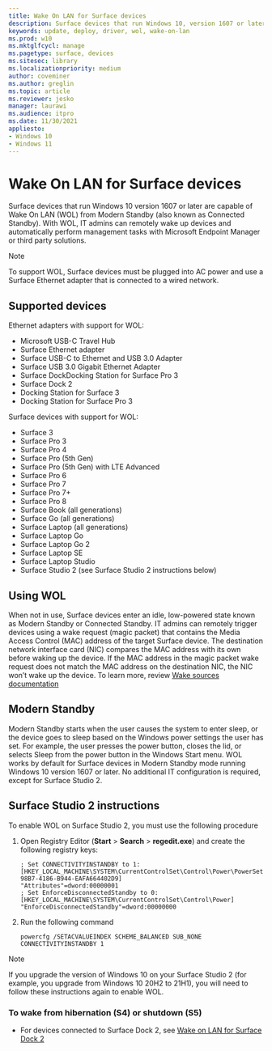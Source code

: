 ```yaml
---
title: Wake On LAN for Surface devices
description: Surface devices that run Windows 10, version 1607 or later and use a Surface Ethernet adapter to connect to a wired network are capable of Wake On LAN (WOL) from Modern Standby.
keywords: update, deploy, driver, wol, wake-on-lan
ms.prod: w10
ms.mktglfcycl: manage
ms.pagetype: surface, devices
ms.sitesec: library
ms.localizationpriority: medium
author: coveminer
ms.author: greglin
ms.topic: article
ms.reviewer: jesko
manager: laurawi
ms.audience: itpro
ms.date: 11/30/2021
appliesto:
- Windows 10
- Windows 11
---
```


# Wake On LAN for Surface devices 

Surface devices that run Windows 10 version 1607 or later are capable of Wake On LAN (WOL) from Modern Standby (also known as Connected Standby). With WOL, IT admins can remotely wake up devices and automatically perform management tasks with Microsoft Endpoint Manager or third party solutions.

>[!NOTE]
>To support WOL, Surface devices must be plugged into AC power and use a Surface Ethernet adapter that is connected to a wired network.

## Supported devices

Ethernet adapters with support for WOL:

- Microsoft USB-C Travel Hub
- Surface Ethernet adapter
- Surface USB-C to Ethernet and USB 3.0 Adapter
- Surface USB 3.0 Gigabit Ethernet Adapter 
- Surface DockDocking Station for Surface Pro 3 
- Surface Dock 2
- Docking Station for Surface 3
- Docking Station for Surface Pro 3 

Surface devices with support for WOL:

- Surface 3
- Surface Pro 3
- Surface Pro 4
- Surface Pro (5th Gen)
- Surface Pro (5th Gen) with LTE Advanced
- Surface Pro 6
- Surface Pro 7
- Surface Pro 7+
- Surface Pro 8
- Surface Book (all generations)
- Surface Go (all generations)
- Surface Laptop (all generations)
- Surface Laptop Go
- Surface Laptop Go 2
- Surface Laptop SE
- Surface Laptop Studio
- Surface Studio 2 (see Surface Studio 2 instructions below)


## Using WOL 

When not in use, Surface devices enter an idle, low-powered state known as Modern Standby or Connected Standby. IT admins can remotely trigger devices using a wake request (magic packet) that contains the Media Access Control (MAC) address of the target Surface device. The destination network interface card (NIC) compares the MAC address with its own before waking up the device. If the MAC address in the magic packet wake request does not match the MAC address on the destination NIC, the NIC won’t wake up the device. To learn more, review [Wake sources documentation](/windows-hardware/design/device-experiences/modern-standby-wake-sources)

## Modern Standby

Modern Standby starts when the user causes the system to enter sleep, or the device goes to sleep based on the Windows power settings the user has set. For example, the user presses the power button, closes the lid, or selects Sleep from the power button in the Windows Start menu. WOL works by default for Surface devices in Modern Standby mode running Windows 10 version 1607 or later. No additional IT configuration is required, except for Surface Studio 2.

## Surface Studio 2 instructions

To enable WOL on Surface Studio 2, you must use the following procedure

1. Open Registry Editor (**Start** > **Search** > **regedit.exe**) and create the following registry keys:

   ```console
   ; Set CONNECTIVITYINSTANDBY to 1:
   [HKEY_LOCAL_MACHINE\SYSTEM\CurrentControlSet\Control\Power\PowerSettings\F15576E8-98B7-4186-B944-EAFA664402D9]
   "Attributes"=dword:00000001
   ; Set EnforceDisconnectedStandby to 0:
   [HKEY_LOCAL_MACHINE\SYSTEM\CurrentControlSet\Control\Power]
   "EnforceDisconnectedStandby"=dword:00000000
   ```

2. Run the following command

    ```powercfg /SETACVALUEINDEX SCHEME_BALANCED SUB_NONE CONNECTIVITYINSTANDBY 1```

> [!NOTE]
> If you upgrade the version of Windows 10 on your Surface Studio 2 (for example, you upgrade from Windows 10 20H2 to 21H1), you will need to follow these instructions again to enable WOL.


### To wake from hibernation (S4) or shutdown (S5) 

- For devices connected to Surface Dock 2, see [Wake on LAN for Surface Dock 2](wake-on-lan-surface-dock2.md)
